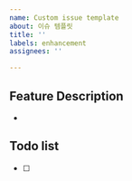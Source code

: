 ```yaml
---
name: Custom issue template
about: 이슈 템플릿
title: ''
labels: enhancement
assignees: ''

---
```


<!--
✅ 어떤 기능인지 구체적으로 설명해주세요.
-->
## Feature Description
- 

<!--
✅ 개발이 필요한 기능을 요약해주세요.
-->

## Todo list

- [ ] 

<!--
✅ Label을 설정하였는지 확인해주세요.
✅ Assignee를 지정하였는지 확인해주세요.
-->
